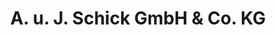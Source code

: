 ---
title: "A. u. J. Schick GmbH & Co. KG"
url: /kirchdorf-am-inn/a-u-j-schick-gmbh-und-co-kg/
shop: Autohaus
---